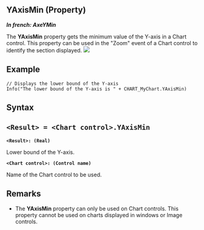 


## YAxisMin (Property)

***In french: AxeYMin***
	



<a name="XUse"></a>
<a name="Use"></a>
<a name="description"></a>
The **YAxisMin** property gets the minimum value of the Y-axis in a Chart control. This property can be used in the "Zoom" event of a Chart control to identify the section displayed.
![](https://doc.pcsoft.fr/en-US/images/image.awp?langid=3&name=Graphe_axes2%201.gif)

<a name="Example1"></a>
<a name="sample_code"></a>

## Example


```wl
// Displays the lower bound of the Y-axis
Info("The lower bound of the Y-axis is " + CHART_MyChart.YAxisMin)
```

<a name="XSYNTAX"></a>
<a name="SYNTAX1"></a>

## Syntax

`<Result> = <Chart control>.YAxisMin`
---

**`<Result>: (Real)`**

Lower bound of the Y-axis.

**`<Chart control>: (Control name)`**

Name of the Chart control to be used.  



<a name="NOTE0"></a>
<a name="NOTE0_1"></a>

## Remarks


- The **YAxisMin** property can only be used on Chart controls. This property cannot be used on charts displayed in windows or Image controls.





